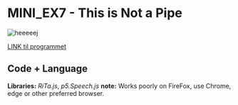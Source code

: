 # MINI_EX7 - This is Not a Pipe

![heeeeej](https://github.com/madsdixen/mini_ex/blob/master/mini_ex7/Capture.PNG?raw=true)

[LINK til programmet](https://rawgit.com/madsdixen/mini_ex/master/mini_ex7/index.html)

## Code + Language

**Libraries:** _RiTa.js_, _p5.Speech.js_
**note:** Works poorly on FireFox, use Chrome, edge or other preferred browser.

